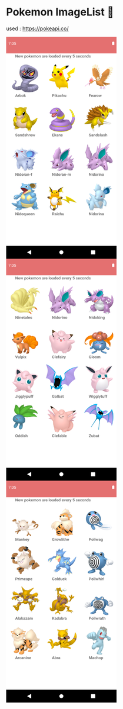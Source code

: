 # Pokemon ImageList  🌱
used : https://pokeapi.co/

<img align="left" src="ss1.png" width ="300" height="600" >
<img align="left" src="ss2.png" width ="300" height="600" >
<img align="left" src="ss3.png" width ="300" height="600" >
